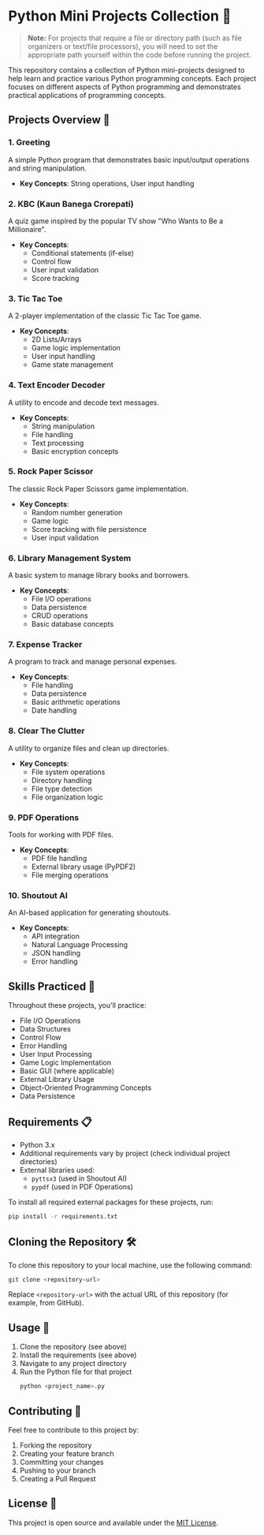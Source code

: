 
# Python Mini Projects Collection 🐍

> **Note:** For projects that require a file or directory path (such as file organizers or text/file processors), you will need to set the appropriate path yourself within the code before running the project.

This repository contains a collection of Python mini-projects designed to help learn and practice various Python programming concepts. Each project focuses on different aspects of Python programming and demonstrates practical applications of programming concepts.

## Projects Overview 📂

### 1. Greeting
A simple Python program that demonstrates basic input/output operations and string manipulation.
- **Key Concepts**: String operations, User input handling

### 2. KBC (Kaun Banega Crorepati)
A quiz game inspired by the popular TV show "Who Wants to Be a Millionaire".
- **Key Concepts**: 
  - Conditional statements (if-else)
  - Control flow
  - User input validation
  - Score tracking

### 3. Tic Tac Toe
A 2-player implementation of the classic Tic Tac Toe game.
- **Key Concepts**:
  - 2D Lists/Arrays
  - Game logic implementation
  - User input handling
  - Game state management

### 4. Text Encoder Decoder
A utility to encode and decode text messages.
- **Key Concepts**:
  - String manipulation
  - File handling
  - Text processing
  - Basic encryption concepts

### 5. Rock Paper Scissor
The classic Rock Paper Scissors game implementation.
- **Key Concepts**:
  - Random number generation
  - Game logic
  - Score tracking with file persistence
  - User input validation

### 6. Library Management System
A basic system to manage library books and borrowers.
- **Key Concepts**:
  - File I/O operations
  - Data persistence
  - CRUD operations
  - Basic database concepts

### 7. Expense Tracker
A program to track and manage personal expenses.
- **Key Concepts**:
  - File handling
  - Data persistence
  - Basic arithmetic operations
  - Date handling

### 8. Clear The Clutter
A utility to organize files and clean up directories.
- **Key Concepts**:
  - File system operations
  - Directory handling
  - File type detection
  - File organization logic

### 9. PDF Operations
Tools for working with PDF files.
- **Key Concepts**:
  - PDF file handling
  - External library usage (PyPDF2)
  - File merging operations

### 10. Shoutout AI
An AI-based application for generating shoutouts.
- **Key Concepts**:
  - API integration
  - Natural Language Processing
  - JSON handling
  - Error handling

## Skills Practiced 🎯

Throughout these projects, you'll practice:
- File I/O Operations
- Data Structures
- Control Flow
- Error Handling
- User Input Processing
- Game Logic Implementation
- Basic GUI (where applicable)
- External Library Usage
- Object-Oriented Programming Concepts
- Data Persistence



## Requirements 📋

- Python 3.x
- Additional requirements vary by project (check individual project directories)
- External libraries used:
  - `pyttsx3` (used in Shoutout AI)
  - `pypdf` (used in PDF Operations)

To install all required external packages for these projects, run:

```bash
pip install -r requirements.txt
```



## Cloning the Repository 🛠️

To clone this repository to your local machine, use the following command:

```bash
git clone <repository-url>
```

Replace `<repository-url>` with the actual URL of this repository (for example, from GitHub).

## Usage 🚀

1. Clone the repository (see above)
2. Install the requirements (see above)
3. Navigate to any project directory
4. Run the Python file for that project
   ```bash
   python <project_name>.py
   ```

## Contributing 🤝

Feel free to contribute to this project by:
1. Forking the repository
2. Creating your feature branch
3. Committing your changes
4. Pushing to your branch
5. Creating a Pull Request

## License 📄

This project is open source and available under the [MIT License](LICENSE).
